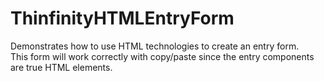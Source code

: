 # ThinfinityHTMLEntryForm
Demonstrates how to use HTML technologies to create an entry form. <br>
This form will work correctly with copy/paste since the entry components are true HTML elements.
